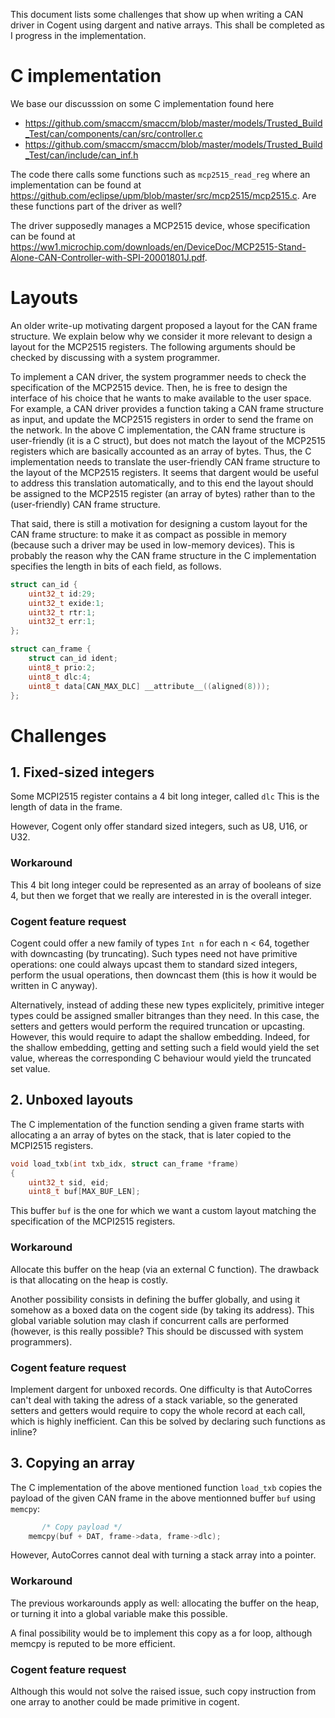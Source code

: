 This document lists some challenges that show up when writing a CAN driver in Cogent using
dargent and native arrays. This shall be completed as I progress in the implementation.

# C implementation

We base our discusssion on some C implementation found here

- https://github.com/smaccm/smaccm/blob/master/models/Trusted_Build_Test/can/components/can/src/controller.c
- https://github.com/smaccm/smaccm/blob/master/models/Trusted_Build_Test/can/include/can_inf.h

The code there calls some functions such as `mcp2515_read_reg` where an implementation can be found at
https://github.com/eclipse/upm/blob/master/src/mcp2515/mcp2515.c.
Are these functions part of the driver as well?

The driver supposedly manages a MCP2515 device, whose specification can be found at https://ww1.microchip.com/downloads/en/DeviceDoc/MCP2515-Stand-Alone-CAN-Controller-with-SPI-20001801J.pdf.




# Layouts

An older write-up motivating dargent proposed a layout for the CAN frame structure.
We explain below why we consider it more relevant to design a layout for the MCP2515 registers.
The following arguments should be checked by discussing with a system programmer.

To implement a CAN driver, the system programmer needs to check the specification of the MCP2515 device.
Then, he is free to design the interface of his choice that he wants to make available to
the user space. 
For example, a CAN driver provides a function taking a CAN frame structure as input, and update
the MCP2515 registers in order to send the frame on the network.
In the above C implementation, the CAN frame structure is user-friendly (it is a C struct), but
does not match the layout of the MCP2515 registers which are basically accounted as an array of bytes.
Thus, the C implementation needs to translate the user-friendly CAN frame structure to
the layout of the MCP2515 registers.
It seems that dargent would be useful to address this translation automatically, and to this
end the layout should be assigned to the MCP2515 register (an array of bytes) rather than
to the (user-friendly) CAN frame structure.

That said, there is still a motivation for designing a custom layout for the CAN frame structure:
to make it as compact as possible in memory (because such a driver may be used in low-memory devices). 
This is probably the reason why the CAN frame structure in the C implementation specifies the length
in bits of each field, as follows.

```C
struct can_id {
	uint32_t id:29;
	uint32_t exide:1;
	uint32_t rtr:1;
	uint32_t err:1;
};

struct can_frame {
	struct can_id ident;
	uint8_t prio:2;
	uint8_t dlc:4;
	uint8_t data[CAN_MAX_DLC] __attribute__((aligned(8)));
};
```



# Challenges

## 1. Fixed-sized integers

Some MCPI2515 register contains a 4 bit long integer, called `dlc`
This is the length of data in the frame. 

However, Cogent only offer standard sized integers, such as U8, U16, or U32.

### Workaround

This 4 bit long integer could be represented as an array of booleans of size 4, but
then we forget that we really are interested in is the overall integer.


### Cogent feature request

Cogent could offer a new family of types `Int n` for each n < 64, together with downcasting
(by truncating).
Such types need not have primitive operations: one could always upcast them to standard
sized integers, perform the usual operations, then downcast them (this is how
it would be written in C anyway).

Alternatively, instead of adding these new types explicitely, primitive integer types could
be assigned smaller bitranges than they need. In this case, the setters and getters would perform
the required truncation or upcasting.
However, this would require to adapt the shallow embedding. Indeed, for the shallow embedding,
getting and setting such a field would yield the set value, whereas the corresponding C behaviour
would yield the truncated set value.

## 2. Unboxed layouts

The C implementation of the function sending a given frame starts with allocating a 
an array of bytes on the stack, that is later copied to the MCPI2515 registers.

```C
void load_txb(int txb_idx, struct can_frame *frame)
{
	uint32_t sid, eid;
	uint8_t buf[MAX_BUF_LEN];
```

This buffer `buf` is the one for which we want a custom layout matching
the specification of the MCPI2515 registers.

### Workaround

Allocate this buffer on the heap (via an external C function).
The drawback is that allocating on the heap is costly.

Another possibility consists in defining the buffer globally, and using it
somehow as a boxed data on the cogent side (by taking its address).
This global variable solution may clash if concurrent calls are performed 
(however, is this really possible?
This should be discussed with system programmers).

### Cogent feature request

Implement dargent for unboxed records.
One difficulty is that AutoCorres can't deal with taking the adress of a stack variable,
so the generated setters and getters would require to copy the whole record at each call, which
is highly inefficient. Can this be solved by declaring such functions as inline?


## 3. Copying an array

The C implementation of the above mentioned function `load_txb` copies the payload of 
the given CAN frame in the above mentionned buffer `buf` using `memcpy`:
```C
       /* Copy payload */
	memcpy(buf + DAT, frame->data, frame->dlc);
```

However, AutoCorres cannot deal with turning a stack array into a pointer.

### Workaround

The previous workarounds apply as well: allocating the buffer on the heap,
or turning it into a global variable make this possible.


A final possibility would be to implement this copy as a for loop, although
memcpy is reputed to be more efficient.

### Cogent feature request

Although this would not solve the raised issue, such copy instruction from one array to another could be made
primitive in cogent.


